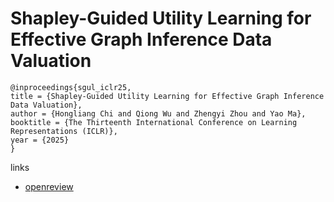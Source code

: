 # Shapley-Guided Utility Learning for Effective Graph Inference Data Valuation

```
@inproceedings{sgul_iclr25,
title = {Shapley-Guided Utility Learning for Effective Graph Inference Data Valuation},
author = {Hongliang Chi and Qiong Wu and Zhengyi Zhou and Yao Ma},
booktitle = {The Thirteenth International Conference on Learning Representations (ICLR)},
year = {2025}
}
```

links
- [openreview](https://openreview.net/forum?id=8X74NZpARg)
